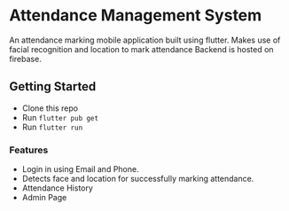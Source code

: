 # Attendance Management System

An attendance marking mobile application built using flutter. Makes use of facial recognition and location to mark attendance
Backend is hosted on firebase.

## Getting Started

- Clone this repo
- Run ```flutter pub get```
- Run ```flutter run```

### Features

- Login in using Email and Phone.
- Detects face and location for successfully marking attendance.
- Attendance History
- Admin Page
